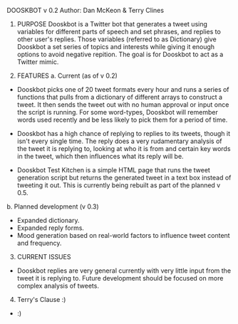 DOOSKBOT
v 0.2
Author: Dan McKeon & Terry Clines

1. PURPOSE
Dooskbot is a Twitter bot that generates a tweet using variables for different parts of speech and set phrases, and replies to other user's replies. Those variables (referred to as Dictionary) give Dooskbot a set series of topics and interests while giving it enough options to avoid negative repition. The goal is for Dooskbot to act as a Twitter mimic.

2. FEATURES
a. Current (as of v 0.2)
- Dooskbot picks one of 20 tweet formats every hour and runs a series of functions that pulls from a dictionary of different arrays to construct a tweet. It then sends the tweet out with no human approval or input once the script is running. For some word-types, Dooskbot will remember words used recently and be less likely to pick them for a period of time.

- Dooskbot has a high chance of replying to replies to its tweets, though it isn't every single time. The reply does a very rudamentary analysis of the tweet it is replying to, looking at who it is from and certain key words in the tweet, which then influences what its reply will be.

- Dooskbot Test Kitchen is a simple HTML page that runs the tweet generation script but returns the generated tweet in a text box instead of tweeting it out. This is currently being rebuilt as part of the planned v 0.5.

b. Planned development 
(v 0.3)
- Expanded dictionary.
- Expanded reply forms.
- Mood generation based on real-world factors to influence tweet content and frequency.


3. CURRENT ISSUES
- Dooskbot replies are very general currently with very little input from the tweet it is replying to. Future development should be focused on more complex analysis of tweets.

4. Terry's Clause :)
- :)